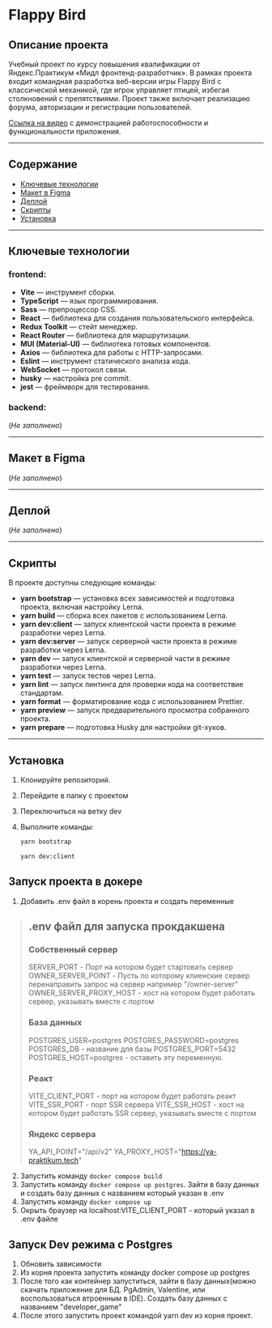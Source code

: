 # Flappy Bird

## Описание проекта

Учебный проект по курсу повышения квалификации от Яндекс.Практикум «Мидл фронтенд-разработчик».
В рамках проекта входит командная разработка веб-версии игры Flappy Bird с классической механикой, где игрок управляет птицей, избегая столкновений с препятствиями.
Проект также включает реализацию форума, авторизации и регистрации пользователей.

[Cсылка на видео](https://disk.yandex.ru/i/a0tLd-38KlgZ-g) с демонстрацией работоспособности и функциональности приложения.

***

## Содержание

-   [Ключевые технологии](#ключевые-технологии)
-   [Макет в Figma](#макет-в-figma)
-   [Деплой](#деплой)
-   [Скрипты](#скрипты)
-   [Установка](#установка)

***

## Ключевые технологии

### frontend:
-   **Vite** — инструмент сборки.
-   **TypeScript** — язык программирования.
-   **Sass** — препроцессор CSS.
-   **React** — библиотека для создания пользовательского интерфейса.
-   **Redux Toolkit** — стейт менеджер.
-   **React Router** — библиотека для маршрутизации.
-   **MUI (Material-UI)** — библиотека готовых компонентов.
-   **Axios** — библиотека для работы с HTTP-запросами.
-   **Eslint** — инструмент статического анализа кода.
-   **WebSocket** — протокол связи.
-   **husky** — настройка pre commit.
-   **jest** — фреймворк для тестирования.

### backend: 

(_Не заполнено_)

***

## Макет в Figma

(_Не заполнено_)

***

## Деплой

(_Не заполнено_)

***

## Скрипты

В проекте доступны следующие команды:

- **yarn bootstrap** — установка всех зависимостей и подготовка проекта, включая настройку Lerna.
- **yarn build** — сборка всех пакетов с использованием Lerna.
- **yarn dev:client** — запуск клиентской части проекта в режиме разработки через Lerna.
- **yarn dev:server** — запуск серверной части проекта в режиме разработки через Lerna.
- **yarn dev** — запуск клиентской и серверной части в режиме разработки через Lerna.
- **yarn test** — запуск тестов через Lerna.
- **yarn lint** — запуск линтинга для проверки кода на соответствие стандартам.
- **yarn format** — форматирование кода с использованием Prettier.
- **yarn preview** — запуск предварительного просмотра собранного проекта.
- **yarn prepare** — подготовка Husky для настройки git-хуков.

***

## Установка

1. Клонируйте репозиторий.
2. Перейдите в папку с проектом
3. Переключиться на ветку dev
4. Выполните команды:

   ```bash
   yarn bootstrap
   ```

   ```bash
   yarn dev:client
   ```

## Запуск проекта в докере
   1. Добавить .env файл в корень проекта и создать переменные 

> ## .env файл для запуска прокдакшена
> 
> ### Собственный сервер
> 
> SERVER_PORT - Порт на котором будет стартовать сервер
> OWNER_SERVER_POINT - Пусть по которому клиенские сервер перенаправить запрос на сервер например "/owner-server"
> OWNER_SERVER_PROXY_HOST - хост на котором будет работать сервер, указывать вместе с портом
> ### База данных
> 
> POSTGRES_USER=postgres
> POSTGRES_PASSWORD=postgres
> POSTGRES_DB - название для базы
> POSTGRES_PORT=5432
> POSTGRES_HOST=postgres - оставить эту переменную. 
> 
> ### Реакт
> VITE_CLIENT_PORT - порт на котором будет работать реакт
> VITE_SSR_PORT - порт SSR сервера
> VITE_SSR_HOST - хост на котором будет работать SSR сервер, указывать вместе с портом
> 
> ### Яндекс сервера
> YA_API_POINT="/api/v2"
> YA_PROXY_HOST="https://ya-praktikum.tech"
> 
 2. Запустить команду ``docker compose build``
 3. Запустить команду ``docker compose up postgres``. Зайти в базу данных и создать базу данных с названием который указан в .env
 4. Запустить команду ``docker compose up``
 5. Окрыть браузер на localhost:VITE_CLIENT_PORT - который указал в .env файле


## Запуск Dev режима с Postgres
1. Обновить зависимости
2. Из корня проекта запустить команду docker compose up postgres
3. После того как контейнер запуститься, зайти в базу данных(можно скачать приложение для БД. PgAdmin, Valentine, или воспользоваться втроенным в IDE). Cоздать базу данных с названием "developer_game" 
4. После этого запустить проект командой yarn dev из корня проект.

